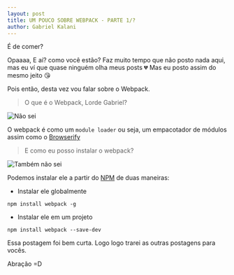 ```yaml
---
layout: post
title: UM POUCO SOBRE WEBPACK - PARTE 1/?
author: Gabriel Kalani
---
```


É de comer?



Opaaaa, E aí? como você estão?
Faz muito tempo que não posto nada aqui, mas eu ví que quase ninguém olha meus posts :broken_heart: 
Mas eu posto assim do mesmo jeito :kissing_heart:

Pois então, desta vez vou falar sobre o Webpack.

> O que é o Webpack, Lorde Gabriel?

![Não sei](https://i.ytimg.com/vi/PeuTwM8MH50/hqdefault.jpg)

O webpack é como um `module loader` ou seja, um empacotador de módulos assim como o [Browserify](http://browserify.org/) 

> E como eu posso instalar o webpack?

![Também não sei](http://geradormemes.com/media/created/ipcsc2.jpg)

Podemos instalar ele a partir do [NPM](https://www.npmjs.com/) de duas maneiras:

- Instalar ele globalmente
>
```shell
npm install webpack -g
```

- Instalar ele em um projeto
>
```shell
npm install webpack --save-dev
```

Essa postagem foi bem curta. Logo logo trarei as outras postagens para vocês.

Abração =D
